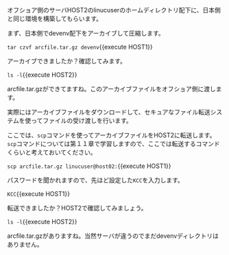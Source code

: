 オフショア側のサーバHOST2のlinucuserのホームディレクトリ配下に、日本側と同じ環境を構築してもらいます。

まず、日本側でdevenv配下をアーカイブして圧縮します。

`tar czvf arcfile.tar.gz devenv`{{execute HOST1}}

アーカイブできましたか？確認してみます。

`ls -l`{{execute HOST2}}

arcfile.tar.gzができてますね。このアーカイブファイルをオフショア側に渡します。

実際にはアーカイブファイルをダウンロードして、セキュアなファイル転送システムを使ってファイルの受け渡しを行います。

ここでは、`scp`コマンドを使ってアーカイブファイルをHOST2に転送します。`scp`コマンドについては第１１章で学習しますので、ここでは転送するコマンドくらいと考えておいてください。

`scp arcfile.tar.gz linucuser@host02:`{{execute HOST1}}

パスワードを聞かれますので、先ほど設定した`KCC`を入力します。

`KCC`{{execute HOST1}}

転送できましたか？HOST2で確認してみましょう。

`ls -l`{{execute HOST2}}

arcfile.tar.gzがありますね。当然サーバが違うのでまだdevenvディレクトリはありません。